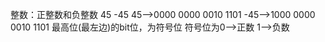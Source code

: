 整数：正整数和负整数
45  -45
 45-->0000 0000 0010 1101
-45-->1000 0000 0010 1101
	最高位(最左边)的bit位，为符号位 
					符号位为0-->正数
								   1-->负数